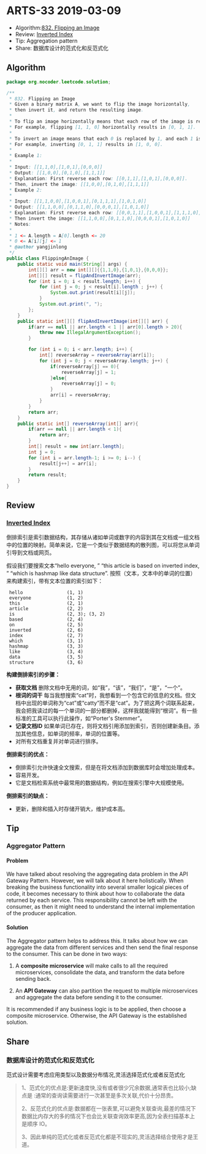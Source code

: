 # ARTS-33 2019-03-09

- Algorithm:[832. Flipping an Image](https://leetcode.com/problems/flipping-an-image/)
- Review: [Inverted Index](https://www.geeksforgeeks.org/inverted-index/)
- Tip: Aggregation pattern
- Share: 数据库设计的范式化和反范式化

## Algorithm

```java
package org.nocoder.leetcode.solution;

/**
 * 832. Flipping an Image
 * Given a binary matrix A, we want to flip the image horizontally,
 * then invert it, and return the resulting image.
 *
 * To flip an image horizontally means that each row of the image is reversed.
 * For example, flipping [1, 1, 0] horizontally results in [0, 1, 1].
 *
 * To invert an image means that each 0 is replaced by 1, and each 1 is replaced by 0.
 * For example, inverting [0, 1, 1] results in [1, 0, 0].
 *
 * Example 1:
 *
 * Input: [[1,1,0],[1,0,1],[0,0,0]]
 * Output: [[1,0,0],[0,1,0],[1,1,1]]
 * Explanation: First reverse each row: [[0,1,1],[1,0,1],[0,0,0]].
 * Then, invert the image: [[1,0,0],[0,1,0],[1,1,1]]
 * Example 2:
 *
 * Input: [[1,1,0,0],[1,0,0,1],[0,1,1,1],[1,0,1,0]]
 * Output: [[1,1,0,0],[0,1,1,0],[0,0,0,1],[1,0,1,0]]
 * Explanation: First reverse each row: [[0,0,1,1],[1,0,0,1],[1,1,1,0],[0,1,0,1]].
 * Then invert the image: [[1,1,0,0],[0,1,1,0],[0,0,0,1],[1,0,1,0]]
 * Notes:
 *
 * 1 <= A.length = A[0].length <= 20
 * 0 <= A[i][j] <= 1
 * @author yangjinlong
 */
public class FlippingAnImage {
    public static void main(String[] args) {
        int[][] arr = new int[][]{{1,1,0},{1,0,1},{0,0,0}};
        int[][] result = flipAndInvertImage(arr);
        for (int i = 0; i < result.length; i++) {
            for (int j = 0; j < result[i].length ; j++) {
                System.out.print(result[i][j]);
            }
            System.out.print(", ");
        };
    }
    public static int[][] flipAndInvertImage(int[][] arr) {
        if(arr == null || arr.length < 1 || arr[0].length > 20){
            throw new IllegalArgumentException();
        }

        for (int i = 0; i < arr.length; i++) {
            int[] reverseArray = reverseArray(arr[i]);
            for (int j = 0; j < reverseArray.length; j++) {
                if(reverseArray[j] == 0){
                    reverseArray[j] = 1;
                }else{
                    reverseArray[j] = 0;
                }
                arr[i] = reverseArray;
            }
        }
        return arr;
    }
    public static int[] reverseArray(int[] arr){
        if(arr == null || arr.length < 1){
            return arr;
        }
        int[] result = new int[arr.length];
        int j = 0;
        for (int i = arr.length-1; i >= 0; i--) {
            result[j++] = arr[i];
        }
        return result;
    }
}

```

## Review

### [Inverted Index](https://www.geeksforgeeks.org/inverted-index/)

倒排索引是索引数据结构，其存储从诸如单词或数字的内容到其在文档或一组文档中的位置的映射。简单来说，它是一个类似于数据结构的散列图，可以将您从单词引导到文档或网页。

假设我们要搜索文本“hello everyone, ” “this article is based on inverted index, ” “which is hashmap like data structure”. 按照（文本，文本中的单词的位置）来构建索引，带有文本位置的索引如下：

```
 hello                (1, 1)
 everyone             (1, 2)
 this                 (2, 1)
 article              (2, 2)
 is                   (2, 3); (3, 2)
 based                (2, 4)
 on                   (2, 5)
 inverted             (2, 6)
 index                (2, 7)
 which                (3, 1)
 hashmap              (3, 3)
 like                 (3, 4)
 data                 (3, 5)
 structure            (3, 6)
```

**构建倒排索引的步骤：**

- **获取文档**
  删除文档中无用的词，如“我”，“该”，“我们”，“是”，“一个”。
- **根词的词干**
  每当我想搜索“cat”时，我想看到一个包含它的信息的文档。但文档中出现的单词称为“cat”或“catty”而不是“cat”。为了把这两个词联系起来，我会把我读过的每一个单词的一部分都删掉，这样我就能得到“根词”。有一些标准的工具可以执行此操作，如“Porter's Stemmer”。
- **记录文档ID**
  如果单词已存在，则将文档引用添加到索引，否则创建新条目。添加其他信息，如单词的频率，单词的位置等。
- 对所有文档重复并对单词进行排序。

**倒排索引的优点：**

- 倒排索引允许快速全文搜索，但是在将文档添加到数据库时会增加处理成本。
- 容易开发。
- 它是文档检索系统中最常用的数据结构，例如在搜索引擎中大规模使用。

**倒排索引的缺点：**

- 更新，删除和插入时存储开销大，维护成本高。

## Tip

### Aggregator Pattern

#### **Problem**

We have talked about resolving the aggregating data problem in the API Gateway Pattern. However, we will talk about it here holistically. When breaking the business functionality into several smaller logical pieces of code, it becomes necessary to think about how to collaborate the data returned by each service. This responsibility cannot be left with the consumer, as then it might need to understand the internal implementation of the producer application.

#### **Solution**

The Aggregator pattern helps to address this. It talks about how we can aggregate the data from different services and then send the final response to the consumer. This can be done in two ways:

1. A **composite microservice** will make calls to all the required microservices, consolidate the data, and transform the data before sending back.

2. An **API Gateway** can also partition the request to multiple microservices and aggregate the data before sending it to the consumer.

It is recommended if any business logic is to be applied, then choose a composite microservice. Otherwise, the API Gateway is the established solution.

## Share

### 数据库设计的范式化和反范式化

范式设计需要考虑应用类型以及数据分布情况,灵活选择范式化或者反范式化

> 1、范式化的优点是:更新速度快,没有或者很少冗余数据,通常表也比较小;缺点是 :通常的查询读需要进行一次甚至是多次关联,代价十分昂贵。
>
> 2、反范式化的优点是:数据都在一张表里,可以避免关联查询,最差的情况下数据比内存大的多的情况下也会比关联查询效率更高,因为全表扫描基本上是顺序 IO。
>
> 3、因此单纯的范式化或者反范式化都是不现实的,灵活选择结合使用才是王道。

